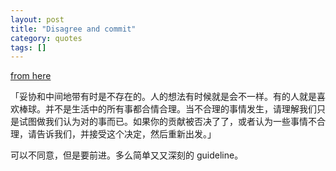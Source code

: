 ```yaml
---
layout: post
title: "Disagree and commit"
category: quotes
tags: []
---
```


[from here](https://github.com/kite-sdk/kite/wiki/How-to-contribute)

「妥协和中间地带有时是不存在的。人的想法有时候就是会不一样。有的人就是喜欢棒球。并不是生活中的所有事都合情合理。当不合理的事情发生，请理解我们只是试图做我们认为对的事而已。如果你的贡献被否决了了，或者认为一些事情不合理，请告诉我们，并接受这个决定，然后重新出发。」


可以不同意，但是要前进。多么简单又又深刻的 guideline。
